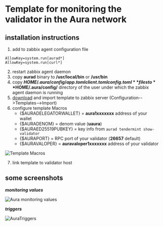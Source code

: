 # Template for monitoring the validator in the Aura network


## installation instructions

1. add to zabbix agent configuration file
```
AllowKey=system.run[aurad*]
AllowKey=system.run[curl*]
```
2. restart zabbix agent daemon
3. copy **aurad** binary to **/usr/local/bin** or **/usr/bin**
4. copy **$HOME/.aura/config/app.toml client.toml config.toml** files to **$HOME/.aura/config/** directory of the user under which the zabbix agent daemon is running
5. [download](https://raw.githubusercontent.com/Yurbason/Zabbix-Templates/main/Aura/Aura.xml) and import template to zabbix server (Configuration-->Templates-->Import)
6. configure template Macros
   - {$AURADELEGATORWALLET}  = **aura1xxxxxxx** address of your wallet
   - {$AURADENOM}            = denom value (**uaura**)
   - {$AURAED25519PUBKEY}    = key info from `aurad tendermint show-validator`
   - {$AURAPORT}             = RPC port of your validator (**26657** default)
   - {$AURAVALOPER}          = **auravaloper1xxxxxxx** address of your validator

![Template Macros](https://user-images.githubusercontent.com/52459938/229312095-e0138acf-2cc5-4026-aba4-c3e5b365a8a7.png)


7. link template to validator host

## some screenshots
***monitoring values***

![Aura monitoring values](https://user-images.githubusercontent.com/52459938/229312009-022734c4-8fec-4a5d-a06c-02ef2d3a2b03.png)



***triggers***

![AuraTriggers](https://user-images.githubusercontent.com/52459938/229200250-823bfc89-fb5f-4dd0-a957-2c786b78a5e0.png)
